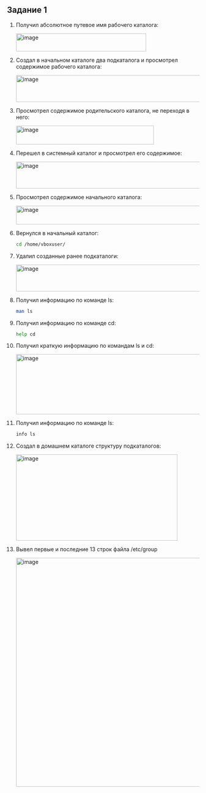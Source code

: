 ## Задание 1
1) Получил абсолютное путевое имя рабочего каталога:

   <img width="340" height="47" alt="image" src="https://github.com/user-attachments/assets/1c7b2861-8e51-4c11-b1b8-d402ad3ad1cd" />

2) Создал в начальном каталоге два подкаталога и просмотрел содержимое рабочего каталога:

   <img width="1260" height="70" alt="image" src="https://github.com/user-attachments/assets/e7d4338e-9f3f-4603-bb7e-29a33add9ad7" />

3) Просмотрел содержимое родительского каталога, не переходя в него:

   <img width="360" height="49" alt="image" src="https://github.com/user-attachments/assets/6e75e14d-d876-49cf-bfca-36ca9868cf1e" />

4) Перешел в системный каталог и просмотрел его содержимое:

   <img width="1187" height="70" alt="image" src="https://github.com/user-attachments/assets/adb4973e-cdef-427c-a65c-29cffeb0e0de" />

5) Просмотрел содержимое начального каталога:

   <img width="1259" height="49" alt="image" src="https://github.com/user-attachments/assets/70ce7ee5-9415-4472-bf9b-dae5c83cee38" />

6) Вернулся в начальный каталог:
   ```bash
   cd /home/vboxuser/
   ```

7) Удалил созданные ранее подкаталоги:

   <img width="1019" height="70" alt="image" src="https://github.com/user-attachments/assets/f7aefc92-dfbc-4031-acc4-50a204b187f9" />

8) Получил информацию по команде ls:
   ```bash
   man ls
   ```

9) Получил информацию по команде cd:
   ```bash
   help cd
   ```

10) Получил краткую информацию по командам ls и cd:

    <img width="687" height="157" alt="image" src="https://github.com/user-attachments/assets/c490e4a7-6161-4cdc-bb72-a971248e35e6" />

11) Получил информацию по команде ls:
    ```bash
    info ls
    ```

12) Создал в домашнем каталоге структуру подкаталогов:
    
    <img width="422" height="225" alt="image" src="https://github.com/user-attachments/assets/5f40fdb0-a5e1-4161-9baa-d255361bb8d8" />

13) Вывел первые и последние 13 строк файла /etc/group
    
    <img width="760" height="598" alt="image" src="https://github.com/user-attachments/assets/dfb14db2-6269-45f7-b54b-4c4ad6d48aca" />



```bash

```
